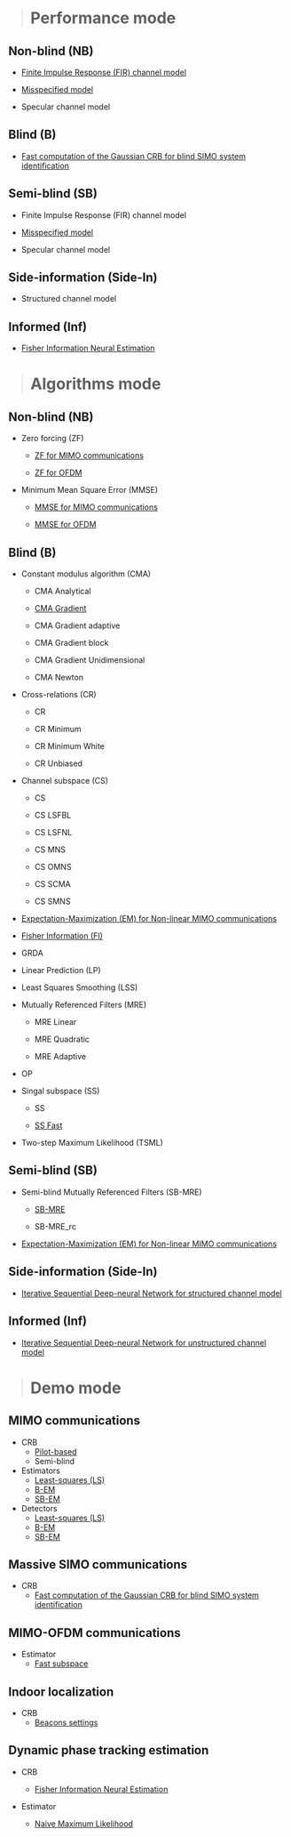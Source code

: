 #
> # **Performance mode**

## Non-blind (NB)

- [Finite Impulse Response (FIR) channel model](vi/algorithms/CRB_Mode/NB/CRB_NB_FIR.md)

- [Misspecified model](vi/algorithms/CRB_Mode/SB/CRB_SB_MISSPECIFIED.md)

- Specular channel model

## Blind (B)

- [Fast computation of the Gaussian CRB for blind SIMO system identification](vi/algorithms/CRB_Mode/B/CRB_Fast_GCRB_SIMO.md)

## Semi-blind (SB)

- Finite Impulse Response (FIR) channel model

- [Misspecified model](vi/algorithms/CRB_Mode/SB/CRB_SB_MISSPECIFIED.md)

- Specular channel model

## Side-information (Side-In)

- Structured channel model

## Informed (Inf)

- [Fisher Information Neural Estimation](vi/algorithms/CRB_Mode/Inf/CRB_Inf_FINE.md)


> # **Algorithms mode**

## Non-blind (NB) 

- Zero forcing (ZF)

    - [ZF for MIMO communications](vi/algorithms/Algo_Mode/NB/Algo_NB_ZF.md)

    - [ZF for OFDM](vi/algorithms/Algo_Mode/NB/Algo_NB_ZF-OFDM.md)

- Minimum Mean Square Error (MMSE)

    - [MMSE for MIMO communications](vi/algorithms/Algo_Mode/NB/Algo_NB_MMSE.md)

    - [MMSE for OFDM](vi/algorithms/Algo_Mode/NB/Algo_NB_MMSE-OFDM.md)

## Blind (B)

- Constant modulus algorithm (CMA)

    - CMA Analytical

    - [CMA Gradient](vi/algorithms/Algo_Mode/B/Algo_B_CMA_grad.md)

    - CMA Gradient adaptive

    - CMA Gradient block

    - CMA Gradient Unidimensional

    - CMA Newton

- Cross-relations (CR)

    - CR

    - CR Minimum

    - CR Minimum White

    - CR Unbiased

- Channel subspace (CS)

    - CS

    - CS LSFBL

    - CS LSFNL

    - CS MNS

    - CS OMNS

    - CS SCMA

    - CS SMNS

- [Expectation-Maximization (EM) for Non-linear MIMO communications](vi/algorithms/Algo_Mode/B/Algo_B_EM_Non-linear_MIMO.md)

- [Fisher Information (FI)](vi/algorithms/Algo_Mode/B/Algo_B_FI.md)

- GRDA
    
- Linear Prediction (LP)

- Least Squares Smoothing (LSS)

- Mutually Referenced Filters (MRE)

    - MRE Linear

    - MRE Quadratic

    - MRE Adaptive

- OP

- Singal subspace (SS)

    - SS

    - [SS Fast](vi/algorithms/Algo_Mode/B/Algo_B_SS_Fast.md)

- Two-step Maximum Likelihood (TSML)

## Semi-blind (SB)

- Semi-blind Mutually Referenced Filters (SB-MRE)

    - [SB-MRE](vi/algorithms/Algo_Mode/SB/Algo_SB_MRE.md)

    - SB-MRE\_rc

- [Expectation-Maximization (EM) for Non-linear MIMO communications](vi/algorithms/Algo_Mode/SB/Algo_SB_EM_Non-linear_MIMO.md)

## Side-information (Side-In)

- [Iterative Sequential Deep-neural Network for structured channel model](vi/algorithms/Algo_Mode/Side-In/Algo_Side-In_ISDNN.md)

## Informed (Inf)

- [Iterative Sequential Deep-neural Network for unstructured channel model](vi/algorithms/Algo_Mode/Inf/Algo_Inf_ISDNN.md)


> # **Demo mode**

## MIMO communications

- CRB
    - [Pilot-based](vi/algorithms/CRB_Mode/NB/CRB_NB_FIR.md)
    - Semi-blind
- Estimators
    - [Least-squares (LS)](vi/algorithms/Algo_Mode/NB/Algo_NB_ZF.md)
    - [B-EM](vi/algorithms/Algo_Mode/B/Algo_B_EM_Non-linear_MIMO.md)
    - [SB-EM](vi/algorithms/Algo_Mode/B/Algo_B_EM_Non-linear_MIMO.md)
- Detectors
    - [Least-squares (LS)](vi/algorithms/Algo_Mode/NB/Algo_NB_ZF.md)
    - [B-EM](vi/algorithms/Algo_Mode/B/Algo_B_EM_Non-linear_MIMO.md)
    - [SB-EM](vi/algorithms/Algo_Mode/B/Algo_B_EM_Non-linear_MIMO.md)

## Massive SIMO communications

- CRB
    - [Fast computation of the Gaussian CRB for blind SIMO system identification](vi/algorithms/CRB_Mode/B/CRB_Fast_GCRB_SIMO.md)

## MIMO-OFDM communications

- Estimator 
    - [Fast subspace](vi/algorithms/Algo_Mode/B/Algo_B_SS_Fast.md)

## Indoor localization

- CRB
    - [Beacons settings](vi/algorithms/Demo_Mode/Indoor_Localization/CRB_Indoor_Localization_Beacons.md)

## Dynamic phase tracking estimation

- CRB
    - [Fisher Information Neural Estimation](vi/algorithms/CRB_Mode/Inf/CRB_Inf_FINE.md)

- Estimator
    - [Naive Maximum Likelihood](vi/algorithms/Demo_Mode/DPTE/Demo_DPTE_Naive_MLE.md)